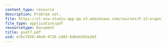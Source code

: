 ```yaml
---
content_type: resource
description: Problem set.
file: https://ol-ocw-studio-app-qa.s3.amazonaws.com/courses/5-13-organic-chemistry-ii-fall-2006/e7bc793040a947261d83bdb44103e283_pset7.pdf
file_type: application/pdf
resourcetype: Document
title: pset7.pdf
uid: e7bc7930-40a9-4726-1d83-bdb44103e283
---
```


